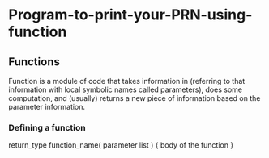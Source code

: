 # Program-to-print-your-PRN-using-function
## Functions
Function is a module of code that takes information in (referring to that information with local symbolic names called parameters), does some computation, and (usually) returns a new piece of information based on the parameter information.
### Defining a function
  return_type function_name( parameter list )
  {
    body of the function
  }
